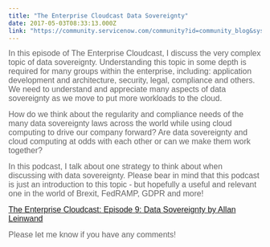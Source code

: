 ```yaml
---
title: "The Enterprise Cloudcast Data Sovereignty"
date: 2017-05-03T08:33:13.000Z
link: "https://community.servicenow.com/community?id=community_blog&sys_id=b1ec2e65dbd0dbc01dcaf3231f9619ae"
---
```

<p><span style="color: #666666; font-family: arial, sans-serif; font-size: 16px;">In this episode of The Enterprise Cloudcast, I discuss the very complex topic of data sovereignty. Understanding this topic in some depth is required for many groups within the enterprise, including: application development and architecture, security, legal, compliance and others. We need to understand and appreciate many aspects of data sovereignty as we move to put more workloads to the cloud.</span></p><p></p><p><span style="color: #666666; font-family: arial, sans-serif; font-size: 16px;">How do we think about the regularity and compliance needs of the many data sovereignty laws across the world while using cloud computing to drive our company forward? </span><span style="color: #666666; font-family: arial, sans-serif; font-size: 16px;">Are data sovereignty and cloud computing at odds with each other or can we make them work together?</span></p><p></p><p><span style="color: #666666; font-family: arial, sans-serif; font-size: 16px;">In this podcast, I talk about one strategy to think about when discussing with data sovereignty. Please bear in mind that this podcast is just an introduction to this topic - but hopefully a useful and relevant one in the world of Brexit, FedRAMP, GDPR and more!</span></p><p></p><p><span style="color: #666666; font-family: arial, sans-serif; font-size: 16px;"><a __default_attr="6735" __jive_macro_name="blogpost" class="jive_macro jive_macro_blogpost" data-orig-content="The Enterprise Cloudcast: Episode 9: Data Sovereignty by Allan Leinwand" data-renderedposition="251_8_411_17" href="/community?id=community_blog&sys_id=4faca625dbd0dbc01dcaf3231f96199b" modifiedtitle="true" title="The Enterprise Cloudcast: Episode 9: Data Sovereignty">The Enterprise Cloudcast: Episode 9: Data Sovereignty by Allan Leinwand</a> </span></p><p></p><p><span style="color: #666666; font-family: arial, sans-serif; font-size: 16px;">Please let me know if you have any comments!</span></p>